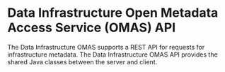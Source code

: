 <!-- SPDX-License-Identifier: CC-BY-4.0 -->
<!-- Copyright Contributors to the ODPi Egeria project. -->

# Data Infrastructure Open Metadata Access Service (OMAS) API

The Data Infrastructure OMAS supports a REST API for requests for infrastructure metadata.
The Data Infrastructure OMAS API provides the shared Java classes between the
server and client.